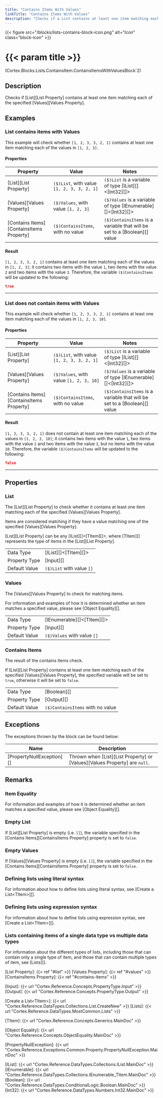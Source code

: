```yaml
---
title: "Contains Items With Values"
linkTitle: "Contains Items With Values"
description: "Checks if a List contains at least one item matching each of the specified values."
---
```


{{< figure src="/blocks/lists-contains-block-icon.png" alt="Icon" class="block-icon" >}}

# {{< param title >}}

<p class="namespace">(Cortex.Blocks.Lists.ContainsItem.ContainsItemsWithValuesBlock`2)</p>

## Description

Checks if [List][List Property] contains at least one item matching each of the specified [Values][Values Property].

## Examples

### List contains items with Values

This example will check whether `[1, 2, 3, 3, 2, 1]` contains at least one item matching each of the values in `[1, 2, 3]`.

#### Properties

| Property           | Value                     | Notes                                    |
|--------------------|---------------------------|------------------------------------------|
| [List][List Property] | `($)List`, with value `[1, 2, 3, 3, 2, 1]` | `($)List` is a variable of type [IList][]&lt;[Int32][]&gt; |
| [Values][Values Property] | `($)Values`, with value `[1, 2, 3]` | `($)Values` is a variable of type [IEnumerable][]&lt;[Int32][]&gt; |
| [Contains Items][ContainsItems Property] | `($)ContainsItems`, with no value | `($)ContainsItems` is a variable that will be set to a [Boolean][] value |

#### Result

`[1, 2, 3, 3, 2, 1]` contains at least one item matching each of the values in `[1, 2, 3]`; it contains two items with the value `1`, two items with the value `2` and two items with the value `3`. Therefore, the variable `($)ContainsItems` will be updated to the following:

```json
true
```

***

### List does not contain items with Values

This example will check whether `[1, 2, 3, 3, 2, 1]` contains at least one item matching each of the values in `[1, 2, 3, 10]`.

#### Properties

| Property           | Value                     | Notes                                    |
|--------------------|---------------------------|------------------------------------------|
| [List][List Property] | `($)List`, with value `[1, 2, 3, 3, 2, 1]` | `($)List` is a variable of type [IList][]&lt;[Int32][]&gt; |
| [Values][Values Property] | `($)Values`, with value `[1, 2, 3, 10]` | `($)Values` is a variable of type [IEnumerable][]&lt;[Int32][]&gt; |
| [Contains Items][ContainsItems Property] | `($)ContainsItems`, with no value | `($)ContainsItems` is a variable that will be set to a [Boolean][] value |

#### Result

`[1, 2, 3, 3, 2, 1]` does not contain at least one item matching each of the values in `[1, 2, 3, 10]`; it contains two items with the value `1`, two items with the value `2` and two items with the value `3`, but no items with the value `10`. Therefore, the variable `($)ContainsItems` will be updated to the following:

```json
false
```

***

## Properties

### List

The [List][List Property] to check whether it contains at least one item matching each of the specified [Values][Values Property].

Items are considered matching if they have a value matching one of the specified [Values][Values Property].

[List][List Property] can be any [IList][]&lt;[TItem][]&gt;, where [TItem][] represents the type of items in the [List][List Property].
  
| | |
|--------------------|---------------------------|
| Data Type | [IList][]&lt;[TItem][]&gt; |
| Property Type | [Input][] |
| Default Value | `($)List` with value `[]` |

### Values

The [Values][Values Property] to check for matching items.

For information and examples of how it is determined whether an item matches a specified value, please see [Object Equality][].

| | |
|--------------------|---------------------------|
| Data Type | [IEnumerable][]&lt;[TItem][]&gt; |
| Property Type | [Input][] |
| Default Value | `($)Values` with value `[]` |

### Contains Items

The result of the contains items check.

If [List][List Property] contains at least one item matching each of the specified [Values][Values Property], the specified variable will be set to `true`, otherwise it will be set to `false`.

| | |
|--------------------|---------------------------|
| Data Type | [Boolean][] |
| Property Type | [Output][] |
| Default Value | `($)ContainsItems` with no value |

## Exceptions

The exceptions thrown by the block can be found below:

| Name     | Description |
|----------|----------|
| [PropertyNullException][] | Thrown when [List][List Property] or [Values][Values Property] are `null`. |

## Remarks

### Item Equality

For information and examples of how it is determined whether an item matches a specified value, please see [Object Equality][].

### Empty List

If [List][List Property] is empty (i.e. `[]`), the variable specified in the [Contains Items][ContainsItems Property] property is set to `false`.

### Empty Values

If [Values][Values Property] is empty (i.e. `[]`), the variable specified in the [Contains Items][ContainsItems Property] property is set to `false`.

### Defining lists using literal syntax

For information about how to define lists using literal syntax, see [Create a List&lt;TItem&gt;][].

### Defining lists using expression syntax

For information about how to define lists using expression syntax, see [Create a List&lt;TItem&gt;][].

### Lists containing items of a single data type vs multiple data types

For information about the different types of lists, including those that can contain only a single type of item, and those that can contain multiple types of item, see [Lists][].

[List Property]: {{< ref "#list" >}}
[Values Property]: {{< ref "#values" >}}
[ContainsItems Property]: {{< ref "#contains-items" >}}

[Input]: {{< url "Cortex.Reference.Concepts.PropertyType.Input" >}}
[Output]: {{< url "Cortex.Reference.Concepts.PropertyType.Output" >}}

[Create a List&lt;TItem&gt;]: {{< url "Cortex.Reference.DataTypes.Collections.List.CreateNew" >}}
[Lists]: {{< url "Cortex.Reference.DataTypes.MostCommon.Lists" >}}

[TItem]: {{< url "Cortex.Reference.Concepts.Generics.MainDoc" >}}

[Object Equality]: {{< url "Cortex.Reference.Concepts.ObjectEquality.MainDoc" >}}

[PropertyNullException]: {{< url "Cortex.Reference.Exceptions.Common.Property.PropertyNullException.MainDoc" >}}

[IList]: {{< url "Cortex.Reference.DataTypes.Collections.IList.MainDoc" >}}
[IEnumerable]: {{< url "Cortex.Reference.DataTypes.Collections.IEnumerable_TItem.MainDoc" >}}
[Boolean]: {{< url "Cortex.Reference.DataTypes.ConditionalLogic.Boolean.MainDoc" >}}
[Int32]: {{< url "Cortex.Reference.DataTypes.Numbers.Int32.MainDoc" >}}
